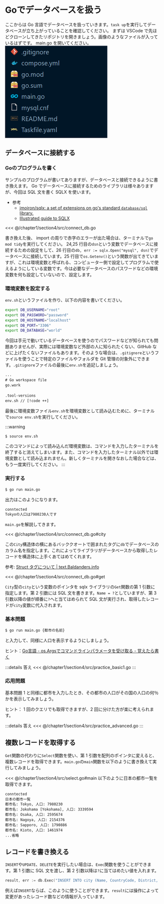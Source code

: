 # Goでデータベースを扱う

ここからは Go 言語でデータベースを扱っていきます。`task up`を実行してデータベースが立ち上がっていることを確認してください。
まずは VSCode で先ほどクローンしてきたリポジトリを開きましょう。画像のようなファイルが入っているはずです。 main.go を開いてください。
![](assets/files.png)

## データベースに接続する

### Goのプログラムを書く

サンプルのプログラムが書いてありますが、データベースと接続できるように書き換えます。
Go でデータベースに接続するためのライブラリは様々ありますが、今回は SQL 文を書く SQLX を使います。

- 参考
  - [jmoiron/sqlx: a set of extensions on go's standard `database/sql` library.](https://pkg.go.dev/github.com/jmoiron/sqlx)
  - [Illustrated guide to SQLX](https://jmoiron.github.io/sqlx/)

<<< @/chapter1/section4/src/connect_db.go

書き換えた後、 import の周りで赤字のエラーが出た場合は、ターミナルで`go mod tidy`を実行してください。
24,25 行目の`dsn`という変数でデータベースに接続するための設定をして、26 行目の`db, err := sqlx.Open("mysql", dsn)`でデータベースに接続しています。25 行目で`os.Getenv()`という関数が出てきていますが、これは環境変数と呼ばれる、コンピューター側で設定してプログラムで使えるようにしている変数です。今は必要なデータベースのパスワードなどの環境変数を何も設定していないので、設定します。

### 環境変数を設定する

`env.sh`というファイルを作り、以下の内容を書いてください。

```sh
export DB_USERNAME="root"
export DB_PASSWORD="password"
export DB_HOSTNAME="localhost"
export DB_PORT="3306"
export DB_DATABASE="world"
```

今回は手元で動いているデータベースを使うのでパスワードなどが知られても問題ありませんが、実際には環境変数など外部の人に知られたくない、GitHub などに上げたくないファイルもあります。そのような場合は、`.gitignore`というファイルを使うことで特定のファイルやフォルダを Git 管理の対象外にできます。`.gitignore`ファイルの最後に`env.sh`を追記しましょう。

```txt
...
# Go workspace file
go.work

.tool-versions
env.sh // [!code ++]
```

最後に環境変数ファイル`env.sh`を環境変数として読み込むために、ターミナルで`source env.sh`を実行してください。

:::warning

```sh
$ source env.sh
```

このコマンドによって読み込んだ環境変数は、コマンドを入力したターミナルを終了すると消えてしまいます。また、コマンドを入力したターミナル以外では環境変数として読み込まれません。新しくターミナルを開きなおした場合などは、もう一度実行してください。
:::

### 実行する

```sh
$ go run main.go
```

出力はこのようになります。

```txt
conntected
Tokyoの人口は7980230人です
```

`main.go`を解説してきます。

<<< @/chapter1/section4/src/connect_db.go#city

この`City`構造体の横にあるバッククオートで囲まれたタグに`db`でデータベースのカラム名を指定します。これによってライブラリがデータベースから取得したレコードを構造体に上手くあてはめてくれます。

参考: [Struct タグについて | text.Baldanders.info](https://text.baldanders.info/golang/struct-tag/)

<<< @/chapter1/section4/src/connect_db.go#get

`City`型の`city`という変数のポインタを sqlx ライブラリの`Get`関数の第 1 引数に指定します。第 2 引数には SQL 文を書きます。`Name = ?`としていますが、第 3 引数以降の値が順番に`?`へと当てはめられて SQL 文が実行され、取得したレコードが`city`変数に代入されます。

### 基本問題

```sh
$ go run main.go {都市の名前}
```

と入力して、同様に人口を表示するようにしましょう。

ヒント：[Go言語 - os.Argsでコマンドラインパラメータを受け取る - 覚えたら書く](https://blog.y-yuki.net/entry/2017/04/30/000000)

:::details 答え
<<< @/chapter1/section4/src/practice_basic1.go
:::

### 応用問題

基本問題 1 と同様に都市を入力したとき、その都市の人口がその国の人口の何％かを表示してみましょう。

ヒント： 1 回のクエリでも取得できますが、2 回に分けた方が楽に考えられます。

:::details 答え
<<< @/chapter1/section4/src/practice_advanced.go
:::

## 複数レコードを取得する

`Get`関数の代わりに`Select`関数を使い、第 1 引数を配列のポインタに変えると、複数レコードを取得できます。`main.go`の`main`関数を以下のように書き換えて実行してみましょう。

<<< @/chapter1/section4/src/select.go#main
以下のように日本の都市一覧を取得できます。

```txt
conntected
日本の都市一覧
都市名: Tokyo, 人口: 7980230
都市名: Jokohama [Yokohama], 人口: 3339594
都市名: Osaka, 人口: 2595674
都市名: Nagoya, 人口: 2154376
都市名: Sapporo, 人口: 1790886
都市名: Kioto, 人口: 1461974
...省略
```

## レコードを書き換える

`INSERT`や`UPDATE`、`DELETE`を実行したい場合は、`Exec`関数を使うことができます。第 1 引数に SQL 文を渡し、第 2 引数以降は`?`に当てはめたい値を入れます。

```go
result, err := db.Exec("INSERT INTO city (Name, CountryCode, District, Population) VALUES (?,?,?,?)", name, countryCode, district, population)
```

例えば`INSERT`ならば、このように使うことができます。`result`には操作によって変更があったレコード数などの情報が入っています。
